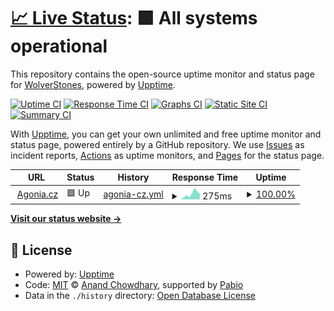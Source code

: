 # [📈 Live Status](https://WolverStones.github.io/uptime-monitor): <!--live status--> **🟩 All systems operational**

This repository contains the open-source uptime monitor and status page for [WolverStones](https://agonia.cz), powered by [Upptime](https://github.com/upptime/upptime).

[![Uptime CI](https://github.com/WolverStones/uptime-monitor/workflows/Uptime%20CI/badge.svg)](https://github.com/WolverStones/uptime-monitor/actions?query=workflow%3A%22Uptime+CI%22)
[![Response Time CI](https://github.com/WolverStones/uptime-monitor/workflows/Response%20Time%20CI/badge.svg)](https://github.com/WolverStones/uptime-monitor/actions?query=workflow%3A%22Response+Time+CI%22)
[![Graphs CI](https://github.com/WolverStones/uptime-monitor/workflows/Graphs%20CI/badge.svg)](https://github.com/WolverStones/uptime-monitor/actions?query=workflow%3A%22Graphs+CI%22)
[![Static Site CI](https://github.com/WolverStones/uptime-monitor/workflows/Static%20Site%20CI/badge.svg)](https://github.com/WolverStones/uptime-monitor/actions?query=workflow%3A%22Static+Site+CI%22)
[![Summary CI](https://github.com/WolverStones/uptime-monitor/workflows/Summary%20CI/badge.svg)](https://github.com/WolverStones/uptime-monitor/actions?query=workflow%3A%22Summary+CI%22)

With [Upptime](https://upptime.js.org), you can get your own unlimited and free uptime monitor and status page, powered entirely by a GitHub repository. We use [Issues](https://github.com/WolverStones/uptime-monitor/issues) as incident reports, [Actions](https://github.com/WolverStones/uptime-monitor/actions) as uptime monitors, and [Pages](https://WolverStones.github.io/uptime-monitor) for the status page.

<!--start: status pages-->
<!-- This summary is generated by Upptime (https://github.com/upptime/upptime) -->
<!-- Do not edit this manually, your changes will be overwritten -->
<!-- prettier-ignore -->
| URL | Status | History | Response Time | Uptime |
| --- | ------ | ------- | ------------- | ------ |
| <img alt="" src="https://icons.duckduckgo.com/ip3/agonia.cz.ico" height="13"> [Agonia.cz](https://agonia.cz) | 🟩 Up | [agonia-cz.yml](https://github.com/WolverStones/uptime-monitor/commits/HEAD/history/agonia-cz.yml) | <details><summary><img alt="Response time graph" src="./graphs/agonia-cz/response-time-week.png" height="20"> 275ms</summary><br><a href="https://WolverStones.github.io/uptime-monitor/history/agonia-cz"><img alt="Response time 216" src="https://img.shields.io/endpoint?url=https%3A%2F%2Fraw.githubusercontent.com%2FWolverStones%2Fuptime-monitor%2FHEAD%2Fapi%2Fagonia-cz%2Fresponse-time.json"></a><br><a href="https://WolverStones.github.io/uptime-monitor/history/agonia-cz"><img alt="24-hour response time 197" src="https://img.shields.io/endpoint?url=https%3A%2F%2Fraw.githubusercontent.com%2FWolverStones%2Fuptime-monitor%2FHEAD%2Fapi%2Fagonia-cz%2Fresponse-time-day.json"></a><br><a href="https://WolverStones.github.io/uptime-monitor/history/agonia-cz"><img alt="7-day response time 275" src="https://img.shields.io/endpoint?url=https%3A%2F%2Fraw.githubusercontent.com%2FWolverStones%2Fuptime-monitor%2FHEAD%2Fapi%2Fagonia-cz%2Fresponse-time-week.json"></a><br><a href="https://WolverStones.github.io/uptime-monitor/history/agonia-cz"><img alt="30-day response time 219" src="https://img.shields.io/endpoint?url=https%3A%2F%2Fraw.githubusercontent.com%2FWolverStones%2Fuptime-monitor%2FHEAD%2Fapi%2Fagonia-cz%2Fresponse-time-month.json"></a><br><a href="https://WolverStones.github.io/uptime-monitor/history/agonia-cz"><img alt="1-year response time 216" src="https://img.shields.io/endpoint?url=https%3A%2F%2Fraw.githubusercontent.com%2FWolverStones%2Fuptime-monitor%2FHEAD%2Fapi%2Fagonia-cz%2Fresponse-time-year.json"></a></details> | <details><summary><a href="https://WolverStones.github.io/uptime-monitor/history/agonia-cz">100.00%</a></summary><a href="https://WolverStones.github.io/uptime-monitor/history/agonia-cz"><img alt="All-time uptime 100.00%" src="https://img.shields.io/endpoint?url=https%3A%2F%2Fraw.githubusercontent.com%2FWolverStones%2Fuptime-monitor%2FHEAD%2Fapi%2Fagonia-cz%2Fuptime.json"></a><br><a href="https://WolverStones.github.io/uptime-monitor/history/agonia-cz"><img alt="24-hour uptime 100.00%" src="https://img.shields.io/endpoint?url=https%3A%2F%2Fraw.githubusercontent.com%2FWolverStones%2Fuptime-monitor%2FHEAD%2Fapi%2Fagonia-cz%2Fuptime-day.json"></a><br><a href="https://WolverStones.github.io/uptime-monitor/history/agonia-cz"><img alt="7-day uptime 100.00%" src="https://img.shields.io/endpoint?url=https%3A%2F%2Fraw.githubusercontent.com%2FWolverStones%2Fuptime-monitor%2FHEAD%2Fapi%2Fagonia-cz%2Fuptime-week.json"></a><br><a href="https://WolverStones.github.io/uptime-monitor/history/agonia-cz"><img alt="30-day uptime 100.00%" src="https://img.shields.io/endpoint?url=https%3A%2F%2Fraw.githubusercontent.com%2FWolverStones%2Fuptime-monitor%2FHEAD%2Fapi%2Fagonia-cz%2Fuptime-month.json"></a><br><a href="https://WolverStones.github.io/uptime-monitor/history/agonia-cz"><img alt="1-year uptime 100.00%" src="https://img.shields.io/endpoint?url=https%3A%2F%2Fraw.githubusercontent.com%2FWolverStones%2Fuptime-monitor%2FHEAD%2Fapi%2Fagonia-cz%2Fuptime-year.json"></a></details>

<!--end: status pages-->

[**Visit our status website →**](https://WolverStones.github.io/uptime-monitor)

## 📄 License

- Powered by: [Upptime](https://github.com/upptime/upptime)
- Code: [MIT](./LICENSE) © [Anand Chowdhary](https://anandchowdhary.com), supported by [Pabio](https://pabio.com)
- Data in the `./history` directory: [Open Database License](https://opendatacommons.org/licenses/odbl/1-0/)
